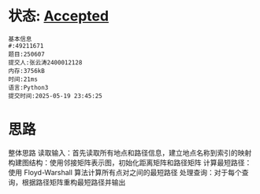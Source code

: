 # 状态: [Accepted](http://xzmdsa.openjudge.cn/2025hw6/solution/49211671/)

```
基本信息
#:49211671
题目:250607
提交人:张云涛2400012128
内存:3756kB
时间:21ms
语言:Python3
提交时间:2025-05-19 23:45:25
```
# 思路
整体思路
读取输入：首先读取所有地点和路径信息，建立地点名称到索引的映射
构建图结构：使用邻接矩阵表示图，初始化距离矩阵和路径矩阵
计算最短路径：使用 Floyd-Warshall 算法计算所有点对之间的最短路径
处理查询：对于每个查询，根据路径矩阵重构最短路径并输出
